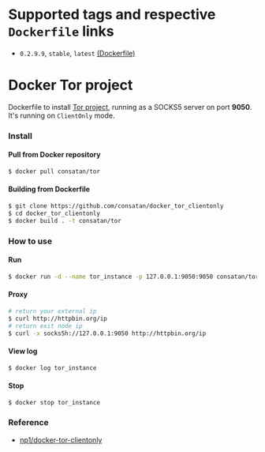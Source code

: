 # Supported tags and respective `Dockerfile` links

- `0.2.9.9`, `stable`, `latest` [(Dockerfile)](https://github.com/consatan/docker_tor_clientonly/blob/0.2.9.9/Dockerfile)

# Docker Tor project

Dockerfile to install [Tor project](https://www.torproject.org/), running as a SOCKS5 server on port **9050**. It's running on `ClientOnly` mode.

### Install

#### Pull from Docker repository

```bash
$ docker pull consatan/tor
```

#### Building from Dockerfile

```bash
$ git clone https://github.com/consatan/docker_tor_clientonly
$ cd docker_tor_clientonly
$ docker build . -t consatan/tor
```

### How to use

#### Run

```bash
$ docker run -d --name tor_instance -p 127.0.0.1:9050:9050 consatan/tor
```

#### Proxy

```bash
# return your external ip
$ curl http://httpbin.org/ip
# return exit node ip
$ curl -x socks5h://127.0.0.1:9050 http://httpbin.org/ip
```

#### View log

```bash
$ docker log tor_instance
```

#### Stop

```bash
$ docker stop tor_instance
```

### Reference

- [np1/docker-tor-clientonly](https://github.com/np1/docker-tor-clientonly)
